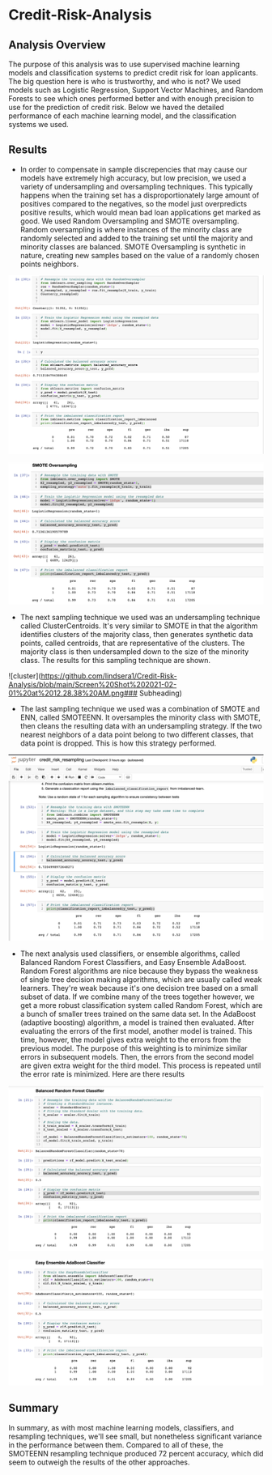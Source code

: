 # Credit-Risk-Analysis

## Analysis Overview

The purpose of this analysis was to use supervised machine learning models and classification systems to predict credit risk for loan applicants. The big question
here is who is trustworthy, and who is not? We used models such as Logistic Regression, Support Vector Machines, and Random Forests to see which ones performed 
better and with enough precision to use for the prediction of credit risk. Below we haved the detailed performance of each machine learning model, and the 
classification systems we used.


## Results

+ In order to compensate in sample discrepencies that may cause our models have extremely high accuracy, but low precision, we used a variety of undersampling and 
oversampling techniques. This typically happens when the training set has a disproportionately large amount of positives compared to the negatives, so the model 
just overpredicts positive results, which would mean bad loan applications get marked as good. We used Random Oversampling and SMOTE oversampling. Random 
oversampling is where instances of the minority class are randomly selected and added to the training set until the majority and minority classes are balanced. 
SMOTE Oversampling is synthetic in nature, creating new samples based on the value of a randomly chosen points neighbors.

![random](https://github.com/lindsera1/Credit-Risk-Analysis/blob/main/Screen%20Shot%202021-02-01%20at%2012.26.53%20AM.png)

![smote](https://github.com/lindsera1/Credit-Risk-Analysis/blob/main/Screen%20Shot%202021-02-01%20at%2012.27.37%20AM.png)

+ The next sampling technique we used was an undersampling technique called ClusterCentroids. It's very similar to SMOTE in that the algorithm identifies clusters
of the majority class, then generates synthetic data points, called centroids, that are representative of the clusters. The majority class is then undersampled down 
to the size of the minority class. The results for this sampling technique are shown.

![cluster](https://github.com/lindsera1/Credit-Risk-Analysis/blob/main/Screen%20Shot%202021-02-01%20at%2012.28.38%20AM.png### Subheading)

+ The last sampling technique we used was a combination of SMOTE and ENN, called SMOTEENN. It oversamples the minority class with SMOTE, then cleans the resulting 
data with an undersampling strategy. If the two nearest neighbors of a data point belong to two different classes, that data point is dropped. This is how this 
strategy performed.

![smoteenn](https://github.com/lindsera1/Credit-Risk-Analysis/blob/main/Screen%20Shot%202021-02-01%20at%2012.29.25%20AM.png)

+ The next analysis used classifiers, or ensemble algorithms, called Balanced Random Forest Classifiers, and Easy Ensemble AdaBoost. Random Forest algorithms are 
nice because they bypass the weakness of single tree decision making algorithms, which are usually called weak learners. They're weak because it's one decision tree 
based on a small subset of data. If we combine many of the trees together however, we get a more robust classification system called Random Forest, which are a 
bunch of smaller trees trained on the same data set. In the AdaBoost (adaptive boosting) algorithm, a model is trained then evaluated. After evaluating the errors 
of the first model, another model is trained. This time, however, the model gives extra weight to the errors from the previous model. The purpose of this weighting 
is to minimize similar errors in subsequent models. Then, the errors from the second model are given extra weight for the third model. This process is repeated 
until the error rate is minimized. Here are there results

![random forest](https://github.com/lindsera1/Credit-Risk-Analysis/blob/main/Screen%20Shot%202021-02-01%20at%2012.30.29%20AM.png)

![adaboost](https://github.com/lindsera1/Credit-Risk-Analysis/blob/main/Screen%20Shot%202021-02-01%20at%2012.31.04%20AM.png)

## Summary

In summary, as with most machine learning models, classifiers, and resampling techniques, we'll see small, but nonetheless significant variance in the performance 
between them. Compared to all of these, the SMOTEENN resampling technique produced 72 percent accuracy, which did seem to outweigh the results of the other 
approaches.
